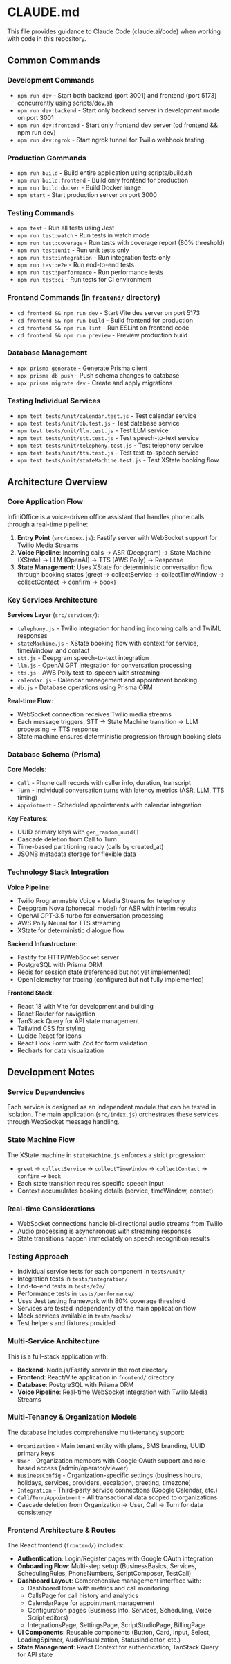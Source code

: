 # CLAUDE.md

This file provides guidance to Claude Code (claude.ai/code) when working with code in this repository.

## Common Commands

### Development Commands
- `npm run dev` - Start both backend (port 3001) and frontend (port 5173) concurrently using scripts/dev.sh
- `npm run dev:backend` - Start only backend server in development mode on port 3001
- `npm run dev:frontend` - Start only frontend dev server (cd frontend && npm run dev)
- `npm run dev:ngrok` - Start ngrok tunnel for Twilio webhook testing

### Production Commands
- `npm run build` - Build entire application using scripts/build.sh
- `npm run build:frontend` - Build only frontend for production
- `npm run build:docker` - Build Docker image
- `npm start` - Start production server on port 3000

### Testing Commands
- `npm test` - Run all tests using Jest
- `npm run test:watch` - Run tests in watch mode
- `npm run test:coverage` - Run tests with coverage report (80% threshold)
- `npm run test:unit` - Run unit tests only
- `npm run test:integration` - Run integration tests only
- `npm run test:e2e` - Run end-to-end tests
- `npm run test:performance` - Run performance tests
- `npm run test:ci` - Run tests for CI environment

### Frontend Commands (in `frontend/` directory)
- `cd frontend && npm run dev` - Start Vite dev server on port 5173
- `cd frontend && npm run build` - Build frontend for production
- `cd frontend && npm run lint` - Run ESLint on frontend code
- `cd frontend && npm run preview` - Preview production build

### Database Management
- `npx prisma generate` - Generate Prisma client
- `npx prisma db push` - Push schema changes to database
- `npx prisma migrate dev` - Create and apply migrations

### Testing Individual Services
- `npm test tests/unit/calendar.test.js` - Test calendar service
- `npm test tests/unit/db.test.js` - Test database service  
- `npm test tests/unit/llm.test.js` - Test LLM service
- `npm test tests/unit/stt.test.js` - Test speech-to-text service
- `npm test tests/unit/telephony.test.js` - Test telephony service
- `npm test tests/unit/tts.test.js` - Test text-to-speech service
- `npm test tests/unit/stateMachine.test.js` - Test XState booking flow

## Architecture Overview

### Core Application Flow
InfiniOffice is a voice-driven office assistant that handles phone calls through a real-time pipeline:

1. **Entry Point** (`src/index.js`): Fastify server with WebSocket support for Twilio Media Streams
2. **Voice Pipeline**: Incoming calls → ASR (Deepgram) → State Machine (XState) → LLM (OpenAI) → TTS (AWS Polly) → Response
3. **State Management**: Uses XState for deterministic conversation flow through booking states (greet → collectService → collectTimeWindow → collectContact → confirm → book)

### Key Services Architecture

**Services Layer** (`src/services/`):
- `telephony.js` - Twilio integration for handling incoming calls and TwiML responses
- `stateMachine.js` - XState booking flow with context for service, timeWindow, and contact
- `stt.js` - Deepgram speech-to-text integration
- `llm.js` - OpenAI GPT integration for conversation processing
- `tts.js` - AWS Polly text-to-speech with streaming
- `calendar.js` - Calendar management and appointment booking
- `db.js` - Database operations using Prisma ORM

**Real-time Flow**:
- WebSocket connection receives Twilio media streams
- Each message triggers: STT → State Machine transition → LLM processing → TTS response
- State machine ensures deterministic progression through booking slots

### Database Schema (Prisma)

**Core Models**:
- `Call` - Phone call records with caller info, duration, transcript
- `Turn` - Individual conversation turns with latency metrics (ASR, LLM, TTS timing)
- `Appointment` - Scheduled appointments with calendar integration

**Key Features**:
- UUID primary keys with `gen_random_uuid()`
- Cascade deletion from Call to Turn
- Time-based partitioning ready (calls by created_at)
- JSONB metadata storage for flexible data

### Technology Stack Integration

**Voice Pipeline**:
- Twilio Programmable Voice + Media Streams for telephony
- Deepgram Nova (phonecall model) for ASR with interim results
- OpenAI GPT-3.5-turbo for conversation processing
- AWS Polly Neural for TTS streaming
- XState for deterministic dialogue flow

**Backend Infrastructure**:
- Fastify for HTTP/WebSocket server
- PostgreSQL with Prisma ORM
- Redis for session state (referenced but not yet implemented)
- OpenTelemetry for tracing (configured but not fully implemented)

**Frontend Stack**:
- React 18 with Vite for development and building
- React Router for navigation
- TanStack Query for API state management
- Tailwind CSS for styling
- Lucide React for icons
- React Hook Form with Zod for form validation
- Recharts for data visualization

## Development Notes

### Service Dependencies
Each service is designed as an independent module that can be tested in isolation. The main application (`src/index.js`) orchestrates these services through WebSocket message handling.

### State Machine Flow
The XState machine in `stateMachine.js` enforces a strict progression:
- `greet` → `collectService` → `collectTimeWindow` → `collectContact` → `confirm` → `book`
- Each state transition requires specific speech input
- Context accumulates booking details (service, timeWindow, contact)

### Real-time Considerations
- WebSocket connections handle bi-directional audio streams from Twilio
- Audio processing is asynchronous with streaming responses
- State transitions happen immediately on speech recognition results

### Testing Approach
- Individual service tests for each component in `tests/unit/`
- Integration tests in `tests/integration/`
- End-to-end tests in `tests/e2e/`
- Performance tests in `tests/performance/`
- Uses Jest testing framework with 80% coverage threshold
- Services are tested independently of the main application flow
- Mock services available in `tests/mocks/`
- Test helpers and fixtures provided

### Multi-Service Architecture
This is a full-stack application with:
- **Backend**: Node.js/Fastify server in the root directory
- **Frontend**: React/Vite application in `frontend/` directory
- **Database**: PostgreSQL with Prisma ORM
- **Voice Pipeline**: Real-time WebSocket integration with Twilio Media Streams

### Multi-Tenancy & Organization Models
The database includes comprehensive multi-tenancy support:
- `Organization` - Main tenant entity with plans, SMS branding, UUID primary keys
- `User` - Organization members with Google OAuth support and role-based access (admin/operator/viewer)
- `BusinessConfig` - Organization-specific settings (business hours, holidays, services, providers, escalation, greeting, timezone)
- `Integration` - Third-party service connections (Google Calendar, etc.)
- `Call`/`Turn`/`Appointment` - All transactional data scoped to organizations
- Cascade deletion from Organization → User, Call → Turn for data consistency

### Frontend Architecture & Routes
The React frontend (`frontend/`) includes:
- **Authentication**: Login/Register pages with Google OAuth integration
- **Onboarding Flow**: Multi-step setup (BusinessBasics, Services, SchedulingRules, PhoneNumbers, ScriptComposer, TestCall)
- **Dashboard Layout**: Comprehensive management interface with:
  - DashboardHome with metrics and call monitoring
  - CallsPage for call history and analytics
  - CalendarPage for appointment management
  - Configuration pages (Business Info, Services, Scheduling, Voice Script editors)
  - IntegrationsPage, SettingsPage, ScriptStudioPage, BillingPage
- **UI Components**: Reusable components (Button, Card, Input, Select, LoadingSpinner, AudioVisualization, StatusIndicator, etc.)
- **State Management**: React Context for authentication, TanStack Query for API state